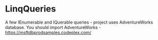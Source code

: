# LinqQueries
A few IEnumerable and IQuerable queries - project uses AdventureWorks database. You should import AdventureWorks - https://msftdbprodsamples.codeplex.com/

